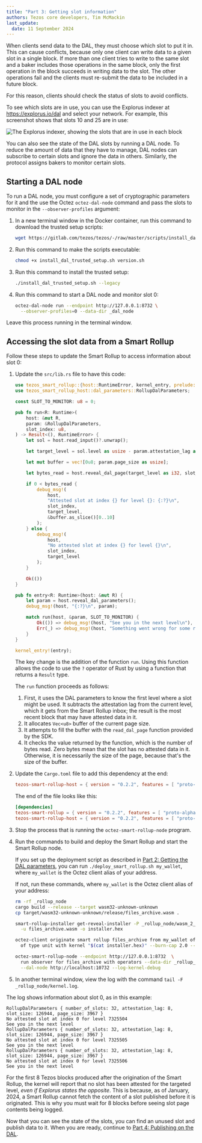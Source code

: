 ```yaml
---
title: "Part 3: Getting slot information"
authors: Tezos core developers, Tim McMackin
last_update:
  date: 11 September 2024
---
```


When clients send data to the DAL, they must choose which slot to put it in.
This can cause conflicts, because only one client can write data to a given slot in a single block.
If more than one client tries to write to the same slot and a baker includes those operations in the same block, only the first operation in the block succeeds in writing data to the slot.
The other operations fail and the clients must re-submit the data to be included in a future block.

For this reason, clients should check the status of slots to avoid conflicts.

To see which slots are in use, you can use the Explorus indexer at https://explorus.io/dal and select your network.
For example, this screenshot shows that slots 10 and 25 are in use:

![The Explorus indexer, showing the slots that are in use in each block](/img/tutorials/dal-explorus-slots.png)

You can also see the state of the DAL slots by running a DAL node.
To reduce the amount of data that they have to manage, DAL nodes can subscribe to certain slots and ignore the data in others.
Similarly, the protocol assigns bakers to monitor certain slots.

## Starting a DAL node

To run a DAL node, you must configure a set of cryptographic parameters for it and the use the Octez `octez-dal-node` command and pass the slots to monitor in the `--observer-profiles` argument:

1. In a new terminal window in the Docker container, run this command to download the trusted setup scripts:

   ```bash
   wget https://gitlab.com/tezos/tezos/-/raw/master/scripts/install_dal_trusted_setup.sh https://gitlab.com/tezos/tezos/-/raw/master/scripts/version.sh
   ```

1. Run this command to make the scripts executable:

   ```bash
   chmod +x install_dal_trusted_setup.sh version.sh
   ```

1. Run this command to install the trusted setup:

   ```bash
   ./install_dal_trusted_setup.sh --legacy
   ```

1. Run this command to start a DAL node and monitor slot 0:

   ```bash
   octez-dal-node run --endpoint http://127.0.0.1:8732 \
     --observer-profiles=0 --data-dir _dal_node
   ```

Leave this process running in the terminal window.

## Accessing the slot data from a Smart Rollup

Follow these steps to update the Smart Rollup to access information about slot 0:

1. Update the `src/lib.rs` file to have this code:

   ```rust
   use tezos_smart_rollup::{host::RuntimeError, kernel_entry, prelude::*};
   use tezos_smart_rollup_host::dal_parameters::RollupDalParameters;

   const SLOT_TO_MONITOR: u8 = 0;

   pub fn run<R: Runtime>(
       host: &mut R,
       param: &RollupDalParameters,
       slot_index: u8,
   ) -> Result<(), RuntimeError> {
       let sol = host.read_input()?.unwrap();

       let target_level = sol.level as usize - param.attestation_lag as usize;

       let mut buffer = vec![0u8; param.page_size as usize];

       let bytes_read = host.reveal_dal_page(target_level as i32, slot_index, 0, &mut buffer)?;

       if 0 < bytes_read {
           debug_msg!(
               host,
               "Attested slot at index {} for level {}: {:?}\n",
               slot_index,
               target_level,
               &buffer.as_slice()[0..10]
           );
       } else {
           debug_msg!(
               host,
               "No attested slot at index {} for level {}\n",
               slot_index,
               target_level
           );
       }

       Ok(())
   }

   pub fn entry<R: Runtime>(host: &mut R) {
       let param = host.reveal_dal_parameters();
       debug_msg!(host, "{:?}\n", param);

       match run(host, &param, SLOT_TO_MONITOR) {
           Ok(()) => debug_msg!(host, "See you in the next level\n"),
           Err(_) => debug_msg!(host, "Something went wrong for some reasons"),
       }
   }

   kernel_entry!(entry);
   ```

   The key change is the addition of the function `run`.
   Using this function allows the code to use the `?` operator of Rust by using a function that returns a `Result` type.

   The `run` function proceeds as follows:

      1. First, it uses the DAL parameters to know the first level where a slot might be used.
      It subtracts the attestation lag from the current level, which it gets from the Smart Rollup inbox; the result is the most recent block that may have attested data in it.
      1. It allocates `Vec<u8>` buffer of the current page size.
      1. It attempts to fill the buffer with the `read_dal_page` function provided
      by the SDK.
      1. It checks the value returned by the function, which is the number of bytes
      read.
      Zero bytes mean that the slot has no attested data in it.
      Otherwise, it is necessarily the size of the page, because that's the size of the buffer.

1. Update the `Cargo.toml` file to add this dependency at the end:

   ```toml
   tezos-smart-rollup-host = { version = "0.2.2", features = [ "proto-alpha" ] }
   ```

   The end of the file looks like this:

   ```toml
   [dependencies]
   tezos-smart-rollup = { version = "0.2.2", features = [ "proto-alpha" ] }
   tezos-smart-rollup-host = { version = "0.2.2", features = [ "proto-alpha" ] }
   ```

1. Stop the process that is running the `octez-smart-rollup-node` program.

1. Run the commands to build and deploy the Smart Rollup and start the Smart Rollup node.

   If you set up the deployment script as described in [Part 2: Getting the DAL parameters](/tutorials/build-files-archive-with-dal/get-dal-params), you can run `./deploy_smart_rollup.sh my_wallet`, where `my_wallet` is the Octez client alias of your address.

   If not, run these commands, where `my_wallet` is the Octez client alias of your address:

   ```bash
   rm -rf _rollup_node
   cargo build --release --target wasm32-unknown-unknown
   cp target/wasm32-unknown-unknown/release/files_archive.wasm .

   smart-rollup-installer get-reveal-installer -P _rollup_node/wasm_2_0_0 \
     -u files_archive.wasm -o installer.hex

   octez-client originate smart rollup files_archive from my_wallet of kind wasm_2_0_0 \
     of type unit with kernel "$(cat installer.hex)" --burn-cap 2.0 --force

   octez-smart-rollup-node --endpoint http://127.0.0.1:8732  \
     run observer for files_archive with operators --data-dir _rollup_node \
     --dal-node http://localhost:10732 --log-kernel-debug
   ```

1. In another terminal window, view the log with the command `tail -F _rollup_node/kernel.log`.

The log shows information about slot 0, as in this example:

```
RollupDalParameters { number_of_slots: 32, attestation_lag: 8, slot_size: 126944, page_size: 3967 }
No attested slot at index 0 for level 7325504
See you in the next level
RollupDalParameters { number_of_slots: 32, attestation_lag: 8, slot_size: 126944, page_size: 3967 }
No attested slot at index 0 for level 7325505
See you in the next level
RollupDalParameters { number_of_slots: 32, attestation_lag: 8, slot_size: 126944, page_size: 3967 }
No attested slot at index 0 for level 7325506
See you in the next level
```

For the first 8 Tezos blocks produced after the origination of the Smart Rollup, the kernel will report that no slot has been attested for the targeted level, _even if Explorus states the opposite_.
This is because, as of January, 2024, a Smart Rollup cannot fetch the content of a slot published before it is originated.
This is why you must wait for 8 blocks before seeing slot page contents being
logged.

Now that you can see the state of the slots, you can find an unused slot and publish data to it.
When you are ready, continue to [Part 4: Publishing on the DAL](/tutorials/build-files-archive-with-dal/publishing-on-the-dal).
